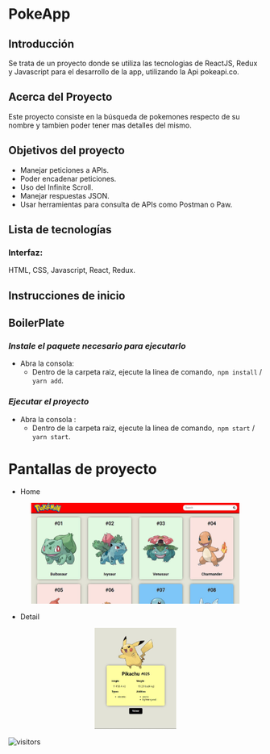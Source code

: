 # PokeApp

## Introducción

Se trata de un proyecto donde se utiliza las tecnologias de ReactJS, Redux y Javascript para
el desarrollo de la app, utilizando la Api pokeapi.co.

## Acerca del Proyecto

Este proyecto consiste en la búsqueda de pokemones respecto de su nombre y tambien poder tener mas detalles del mismo.

## Objetivos del proyecto

- Manejar peticiones a APIs.
- Poder encadenar peticiones.
- Uso del Infinite Scroll.
- Manejar respuestas JSON.
- Usar herramientas para consulta de APIs como Postman o Paw.

## Lista de tecnologías

### Interfaz:

HTML, CSS, Javascript, React, Redux.

## Instrucciones de inicio

## BoilerPlate

### _Instale el paquete necesario para ejecutarlo_

- Abra la consola:
  - Dentro de la carpeta raiz, ejecute la línea de comando,` npm install` / `yarn add`.

### _Ejecutar el proyecto_

- Abra la consola :
  - Dentro de la carpeta raiz, ejecute la línea de comando,` npm start` / `yarn start`.

# Pantallas de proyecto

- Home
<p align = "center"> <img height = "200" src = "./src/images/home-pokemon.JPG" /> </p>

- Detail
<p align = "center"> <img height = "200" src = "./src/images/detail-pokemon.JPG" /> </p>

![visitors](https://visitor-badge.glitch.me/badge?page_id=Hasuro1797.PokeApp)
